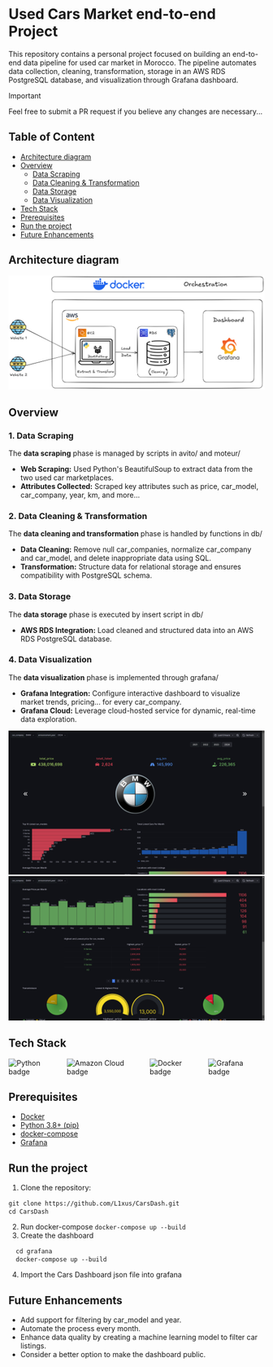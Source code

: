 # Used Cars Market end-to-end Project

This repository contains a personal project focused on building an end-to-end data pipeline for used car market in Morocco. The pipeline automates data collection, cleaning, transformation, storage in an AWS RDS PostgreSQL database, and visualization through Grafana dashboard.

> [!IMPORTANT]
> Feel free to submit a PR request if you believe any changes are necessary...

## Table of Content
* [Architecture diagram](#architecture-diagram)
* [Overview](#overview)
    * [Data Scraping](#data_scraping)
    * [Data Cleaning & Transformation](#data_cleaning_&_transformation)
    * [Data Storage](#data_storge)
    * [Data Visualization](#data_visualization)
* [Tech Stack](#teck-stack)
* [Prerequisites](#prerequisites)
* [Run the project](#run-the-project)
* [Future Enhancements](#future_enhancements)

## Architecture diagram
![Architecture](architecture.png)

## Overview

### 1. Data Scraping
The **data scraping** phase is managed by scripts in avito/ and moteur/
- **Web Scraping:** Used Python's BeautifulSoup to extract data from the two used car marketplaces.
- **Attributes Collected:** Scraped key attributes such as price, car_model, car_company, year, km, and more...

### 2. Data Cleaning & Transformation
The **data cleaning and transformation** phase is handled by functions in db/
 - **Data Cleaning:** Remove null car_companies, normalize car_company and car_model, and delete inappropriate data using SQL.
 - **Transformation:** Structure data for relational storage and ensures compatibility with PostgreSQL schema.

### 3. Data Storage
The **data storage** phase is executed by insert script in db/
 - **AWS RDS Integration:** Load cleaned and structured data into an AWS RDS PostgreSQL database.

### 4. Data Visualization
The **data visualization** phase is implemented through grafana/
 - **Grafana Integration:** Configure interactive dashboard to visualize market trends, pricing... for every car_company.
 - **Grafana Cloud:** Leverage cloud-hosted service for dynamic, real-time data exploration.

![dashboard_01](grafana/dashboard_01.png) 
![dashboard_02](grafana/dashboard_02.png)

## Tech Stack
<div style="display: flex; align-items: center; gap: 10px;">
    <img src="https://img.shields.io/badge/Python-FFD43B?style=for-the-badge&logo=python&logoColor=blue" alt="Python badge">
    <img src="https://img.shields.io/badge/aws-252F3E?style=for-the-badge&logo=Amazon%20Web%20Services" alt="Amazon Cloud badge">
    <img src="https://img.shields.io/badge/Docker-2CA5E0?style=for-the-badge&logo=docker&logoColor=white" alt="Docker badge">
    <img src="https://img.shields.io/badge/grafana-182F9E?style=for-the-badge&logo=Grafana" alt="Grafana badge">
</div>

## Prerequisites
 - [Docker](https://docs.docker.com/get-docker/)
 - [Python 3.8+ (pip)](https://www.python.org/)
 - [docker-compose](https://docs.docker.com/compose/install/)
 - [Grafana](https://grafana.com/docs/grafana/latest/setup-grafana/installation/)

## Run the project
1. Clone the repository:
  ```
  git clone https://github.com/L1xus/CarsDash.git
  cd CarsDash
  ```
2. Run docker-compose
  ```docker-compose up --build```
3. Create the dashboard
  ```  
    cd grafana
    docker-compose up --build
  ```
4. Import the Cars Dashboard json file into grafana

## Future Enhancements
 - Add support for filtering by car_model and year.
 - Automate the process every month.
 - Enhance data quality by creating a machine learning model to filter car listings.
 - Consider a better option to make the dashboard public.
